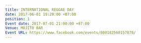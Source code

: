 ```yaml
---
title: INTERNATIONAL REGGAE DAY
date: 2017-06-01 19:29:00 +07:00
position: 1
Event date: 2017-07-01 21:00:00 +07:00
Venue: MOJITO BAR
Event URL: https://www.facebook.com/events/800182560157878/
---
```



